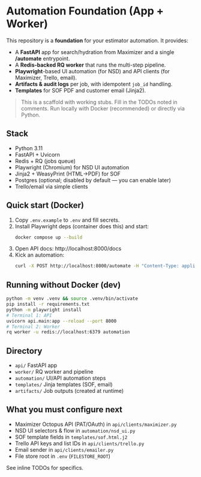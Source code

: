 
# Automation Foundation (App + Worker)

This repository is a **foundation** for your estimator automation. It provides:
- A **FastAPI** app for search/hydration from Maximizer and a single **/automate** entrypoint.
- A **Redis-backed RQ worker** that runs the multi-step pipeline.
- **Playwright**-based UI automation (for NSD) and API clients (for Maximizer, Trello, email).
- **Artifacts & audit logs** per job, with idempotent `job_id` handling.
- **Templates** for SOF PDF and customer email (Jinja2).

> This is a scaffold with working stubs. Fill in the TODOs noted in comments.
> Run locally with Docker (recommended) or directly via Python.

## Stack
- Python 3.11
- FastAPI + Uvicorn
- Redis + RQ (jobs queue)
- Playwright (Chromium) for NSD UI automation
- Jinja2 + WeasyPrint (HTML→PDF) for SOF
- Postgres (optional; disabled by default — you can enable later)
- Trello/email via simple clients

## Quick start (Docker)
1. Copy `.env.example` to `.env` and fill secrets.
2. Install Playwright deps (container does this) and start:
   ```bash
   docker compose up --build
   ```
3. Open API docs: http://localhost:8000/docs
4. Kick an automation:
   ```bash
   curl -X POST http://localhost:8000/automate -H "Content-Type: application/json" -d @sample-job.json
   ```

## Running without Docker (dev)
```bash
python -m venv .venv && source .venv/bin/activate
pip install -r requirements.txt
python -m playwright install
# Terminal 1: API
uvicorn api.main:app --reload --port 8000
# Terminal 2: Worker
rq worker -u redis://localhost:6379 automation
```

## Directory
- `api/` FastAPI app
- `worker/` RQ worker and pipeline
- `automation/` UI/API automation steps
- `templates/` Jinja templates (SOF, email)
- `artifacts/` Job outputs (created at runtime)

## What you must configure next
- Maximizer Octopus API (PAT/OAuth) in `api/clients/maximizer.py`
- NSD UI selectors & flow in `automation/nsd_ui.py`
- SOF template fields in `templates/sof.html.j2`
- Trello API keys and list IDs in `api/clients/trello.py`
- Email sender in `api/clients/emailer.py`
- File store root in `.env` (`FILESTORE_ROOT`)

See inline TODOs for specifics.
